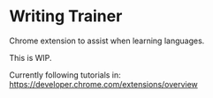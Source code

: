 # Writing Trainer

Chrome extension to assist when learning languages.

This is WIP.

Currently following tutorials in: https://developer.chrome.com/extensions/overview
